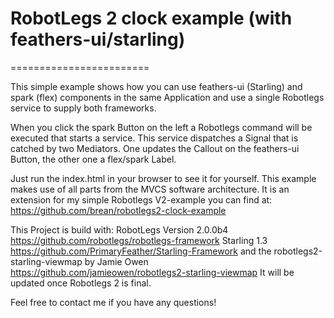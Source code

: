 # RobotLegs 2 clock example (with feathers-ui/starling)
========================

This simple example shows how you can use feathers-ui (Starling) and spark (flex) components in the same Application and use a single Robotlegs service to supply both frameworks.

When you click the spark Button on the left a Robotlegs command will be executed that starts a service. This service dispatches a Signal that is catched by two Mediators. One updates the Callout on the feathers-ui Button, the other one a flex/spark Label.

Just run the index.html in your browser to see it for yourself.
This example makes use of all parts from the MVCS software architecture. 
It is an extension for my simple Robotlegs V2-example you can find at:
https://github.com/brean/robotlegs2-clock-example

This Project is build with:
 RobotLegs Version 2.0.0b4 https://github.com/robotlegs/robotlegs-framework
 Starling 1.3 https://github.com/PrimaryFeather/Starling-Framework and
 the robotlegs2-starling-viewmap by Jamie Owen https://github.com/jamieowen/robotlegs2-starling-viewmap
It will be updated once Robotlegs 2 is final.

Feel free to contact me if you have any questions!
